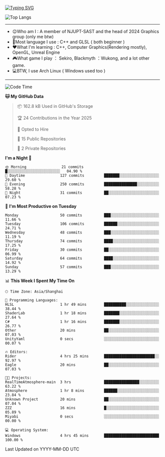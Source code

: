 <a href="https://git.io/typing-svg">
  <img src="https://readme-typing-svg.demolab.com?font=Fira+Code&pause=1000&random=false&width=435&separator=%3D&lines=std%3A%3Aprintln(%22Hello,+world!%22);" alt="Typing SVG" />
</a>

![Top Langs](https://github-readme-stats.vercel.app/api/top-langs/?username=FOTH0626&theme=transparent)

---

- 😉Who am I : A member of NJUPT-SAST and the head of 2024 Graphics group (only me btw)
- 📖Most language I use : C++ and GLSL ( both beginner )
- ❤What I'm learning : C++, Computer Graphics(Rendering mostly), OpenGL, Unreal Engine
- 🎮What game I play ： Sekiro, Blackmyth ：Wukong, and a lot other game.
- 💻BTW, I use Arch Linux ( Windows used too )
---
<!--START_SECTION:waka-->
![Code Time](http://img.shields.io/badge/Code%20Time-101%20hrs%2021%20mins-blue)

**🐱 My GitHub Data** 

> 📦 162.8 kB Used in GitHub's Storage 
 > 
> 🏆 24 Contributions in the Year 2025
 > 
> 💼 Opted to Hire
 > 
> 📜 15 Public Repositories 
 > 
> 🔑 2 Private Repositories 
 > 
**I'm a Night 🦉** 

```text
🌞 Morning                21 commits          █░░░░░░░░░░░░░░░░░░░░░░░░   04.90 % 
🌆 Daytime                127 commits         ███████░░░░░░░░░░░░░░░░░░   29.60 % 
🌃 Evening                250 commits         ███████████████░░░░░░░░░░   58.28 % 
🌙 Night                  31 commits          ██░░░░░░░░░░░░░░░░░░░░░░░   07.23 % 
```
📅 **I'm Most Productive on Tuesday** 

```text
Monday                   50 commits          ███░░░░░░░░░░░░░░░░░░░░░░   11.66 % 
Tuesday                  106 commits         ██████░░░░░░░░░░░░░░░░░░░   24.71 % 
Wednesday                48 commits          ███░░░░░░░░░░░░░░░░░░░░░░   11.19 % 
Thursday                 74 commits          ████░░░░░░░░░░░░░░░░░░░░░   17.25 % 
Friday                   30 commits          ██░░░░░░░░░░░░░░░░░░░░░░░   06.99 % 
Saturday                 64 commits          ████░░░░░░░░░░░░░░░░░░░░░   14.92 % 
Sunday                   57 commits          ███░░░░░░░░░░░░░░░░░░░░░░   13.29 % 
```


📊 **This Week I Spent My Time On** 

```text
🕑︎ Time Zone: Asia/Shanghai

💬 Programming Languages: 
HLSL                     1 hr 49 mins        ██████████░░░░░░░░░░░░░░░   38.44 % 
ShaderLab                1 hr 18 mins        ███████░░░░░░░░░░░░░░░░░░   27.64 % 
C#                       1 hr 16 mins        ███████░░░░░░░░░░░░░░░░░░   26.77 % 
Other                    20 mins             ██░░░░░░░░░░░░░░░░░░░░░░░   07.03 % 
UnityYaml                0 secs              ░░░░░░░░░░░░░░░░░░░░░░░░░   00.07 % 

🔥 Editors: 
Rider                    4 hrs 25 mins       ███████████████████████░░   92.97 % 
Eagle                    20 mins             ██░░░░░░░░░░░░░░░░░░░░░░░   07.03 % 

🐱‍💻 Projects: 
RealTimeAtmosphere-main  3 hrs               ████████████████░░░░░░░░░   63.22 % 
Atmosphere               1 hr 8 mins         ██████░░░░░░░░░░░░░░░░░░░   23.84 % 
Unknown Project          20 mins             ██░░░░░░░░░░░░░░░░░░░░░░░   07.04 % 
ZZZ                      16 mins             █░░░░░░░░░░░░░░░░░░░░░░░░   05.89 % 
Miyabi                   0 secs              ░░░░░░░░░░░░░░░░░░░░░░░░░   00.00 % 

💻 Operating System: 
Windows                  4 hrs 45 mins       █████████████████████████   100.00 % 
```


 Last Updated on YYYY-MM-DD UTC
<!--END_SECTION:waka-->
